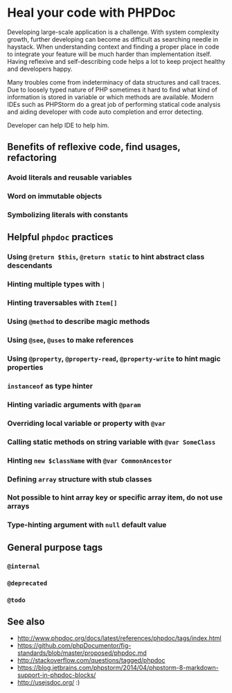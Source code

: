 # Heal your code with PHPDoc

Developing large-scale application is a challenge. 
With system complexity growth, further developing can become as difficult as searching needle in haystack. 
When understanding context and finding a proper place in code to integrate your feature will be much harder than implementation itself.
Having reflexive and self-describing code helps a lot to keep project healthy and developers happy.

Many troubles come from indeterminacy of data structures and call traces. 
Due to loosely typed nature of PHP sometimes it hard to find what kind of information is stored in variable or which methods are available.
Modern IDEs such as PHPStorm do a great job of performing statical code analysis and aiding developer with code auto completion 
and error detecting. 

Developer can help IDE to help him.

## Benefits of reflexive code, find usages, refactoring
### Avoid literals and reusable variables
### Word on immutable objects
### Symbolizing literals with constants

## Helpful `phpdoc` practices
### Using `@return $this`, `@return static` to hint abstract class descendants
### Hinting multiple types with `|`
### Hinting traversables with `Item[]`
### Using `@method` to describe magic methods
### Using `@see`, `@uses` to make references
### Using `@property`, `@property-read`, `@property-write` to hint magic properties
### `instanceof` as type hinter
### Hinting variadic arguments with `@param`
### Overriding local variable or property with `@var`
### Calling static methods on string variable with `@var SomeClass`
### Hinting `new $className` with `@var CommonAncestor` 
### Defining `array` structure with stub classes
### Not possible to hint array key or specific array item, do not use arrays
### Type-hinting argument with `null` default value

## General purpose tags
### `@internal`
### `@deprecated`
### `@todo`

## See also
* http://www.phpdoc.org/docs/latest/references/phpdoc/tags/index.html
* https://github.com/phpDocumentor/fig-standards/blob/master/proposed/phpdoc.md
* http://stackoverflow.com/questions/tagged/phpdoc
* https://blog.jetbrains.com/phpstorm/2014/04/phpstorm-8-markdown-support-in-phpdoc-blocks/
* http://usejsdoc.org/ :)


